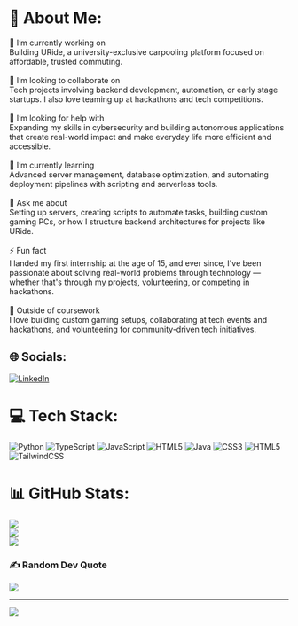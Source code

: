 # 💫 About Me:
🚀 I’m currently working on<br>Building URide, a university-exclusive carpooling platform focused on affordable, trusted commuting.<br><br>🤝 I’m looking to collaborate on<br>Tech projects involving backend development, automation, or early stage startups. I also love teaming up at hackathons and tech competitions.<br><br>🧠 I’m looking for help with<br>Expanding my skills in cybersecurity and building autonomous applications that create real-world impact and make everyday life more efficient and accessible.<br><br>🌱 I’m currently learning<br>Advanced server management, database optimization, and automating deployment pipelines with scripting and serverless tools.<br><br>💬 Ask me about<br>Setting up servers, creating scripts to automate tasks, building custom gaming PCs, or how I structure backend architectures for projects like URide.<br><br>⚡ Fun fact<br>I landed my first internship at the age of 15, and ever since, I've been passionate about solving real-world problems through technology — whether that's through my projects, volunteering, or competing in hackathons.<br><br>🌟 Outside of coursework<br>I love building custom gaming setups, collaborating at tech events and hackathons, and volunteering for community-driven tech initiatives.


## 🌐 Socials:
[![LinkedIn](https://img.shields.io/badge/LinkedIn-%230077B5.svg?logo=linkedin&logoColor=white)](https://www.linkedin.com/in/abdumalek/) 

# 💻 Tech Stack:
![Python](https://img.shields.io/badge/python-3670A0?style=for-the-badge&logo=python&logoColor=ffdd54) ![TypeScript](https://img.shields.io/badge/typescript-%23007ACC.svg?style=for-the-badge&logo=typescript&logoColor=white) ![JavaScript](https://img.shields.io/badge/javascript-%23323330.svg?style=for-the-badge&logo=javascript&logoColor=%23F7DF1E) ![HTML5](https://img.shields.io/badge/html5-%23E34F26.svg?style=for-the-badge&logo=html5&logoColor=white) ![Java](https://img.shields.io/badge/java-%23ED8B00.svg?style=for-the-badge&logo=openjdk&logoColor=white) ![CSS3](https://img.shields.io/badge/css3-%231572B6.svg?style=for-the-badge&logo=css3&logoColor=white) ![HTML5](https://img.shields.io/badge/html5-%23E34F26.svg?style=for-the-badge&logo=html5&logoColor=white) ![TailwindCSS](https://img.shields.io/badge/tailwindcss-%2338B2AC.svg?style=for-the-badge&logo=tailwind-css&logoColor=white)
# 📊 GitHub Stats:
![](https://github-readme-stats.vercel.app/api?username=abdumalekbenissa&theme=dark&hide_border=false&include_all_commits=true&count_private=true)<br/>
![](https://nirzak-streak-stats.vercel.app/?user=abdumalekbenissa&theme=dark&hide_border=false)<br/>
![](https://github-readme-stats.vercel.app/api/top-langs/?username=abdumalekbenissa&theme=dark&hide_border=false&include_all_commits=true&count_private=true&layout=compact)

### ✍️ Random Dev Quote
![](https://quotes-github-readme.vercel.app/api?type=horizontal&theme=radical)

---
[![](https://visitcount.itsvg.in/api?id=abdumalekbenissa&icon=0&color=0)](https://visitcount.itsvg.in)

<!-- Proudly created with GPRM ( https://gprm.itsvg.in ) -->
